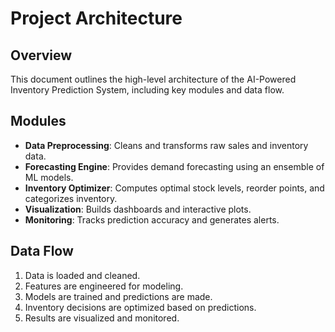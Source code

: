 # Project Architecture

## Overview

This document outlines the high-level architecture of the AI-Powered Inventory Prediction System, including key modules and data flow.

## Modules

- **Data Preprocessing**: Cleans and transforms raw sales and inventory data.
- **Forecasting Engine**: Provides demand forecasting using an ensemble of ML models.
- **Inventory Optimizer**: Computes optimal stock levels, reorder points, and categorizes inventory.
- **Visualization**: Builds dashboards and interactive plots.
- **Monitoring**: Tracks prediction accuracy and generates alerts.

## Data Flow

1. Data is loaded and cleaned.
2. Features are engineered for modeling.
3. Models are trained and predictions are made.
4. Inventory decisions are optimized based on predictions.
5. Results are visualized and monitored.